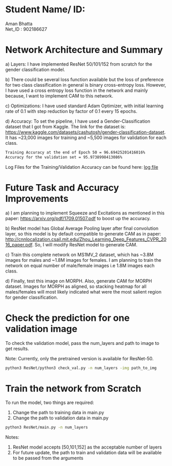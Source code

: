 # Student Name/ ID:

Aman Bhatta
<br>
Net_ID : 902186627


# Network Architecture and Summary

a) Layers: I have implemented ResNet 50/101/152 from scratch for the gender classification model. 

b) There could be several loss function available but the loss of preference for two class classification in general is binary cross-entropy loss. However, I have used a cross entropy loss function in the network and mainly because, I want to implement CAM to this network.

c) Optimizations: I have used standard Adam Optimizer, with initial learning rate of 0.1 with step reduction by factor of 0.1 every 15 epochs. 

d) Accuracy: To set the pipeline, I have used a Gender-Classification dataset that I got from Kaggle. The link for the dataset is: https://www.kaggle.com/datasets/cashutosh/gender-classification-dataset. It has ~23,000 images for training and ~5,500 images for validation for each class. 

~~~bash
Training Accuracy at the end of Epoch 50 = 96.69425201416016%
Accuracy for the validation set = 95.9738998413086%
~~~
Log Files for the Training/Validation Accuracy can be found here: [log file](https://github.com/Czajka-Teaching/semester-project-abhatta1234/blob/main/ResNet/gender_classification_resnet.o337624)
# Future Task and Accuracy Improvements

a) I am planning to implement Squeeze and Excitations as mentioned in this paper: https://arxiv.org/pdf/1709.01507.pdf to boost up the accuracy.

b) ResNet model has Global Average Pooling layer after final convolution layer, so this model is by default compatible to generate CAM as in paper: http://cnnlocalization.csail.mit.edu/Zhou_Learning_Deep_Features_CVPR_2016_paper.pdf. So, I will modify ResNet model to generate CAM.

c) Train this complete network on MS1MV_2 dataset, which has ~3.8M images for males and ~1.8M images for females. I am planning to train the network on equal number of male/female images i.e 1.8M images each class.

d) Finally, test this image on MORPH. Also, generate CAM for MORPH dataset. Images for MORPH as aligned, so stacking heatmap for all males/females will most likely indicated what were the most salient region for gender classification. 


# Check the prediction for one validation image

To check the validation model, pass the num_layers and path to image to get results.

Note: Currently, only the pretrained version is available for ResNet-50.

~~~bash
python3 ResNet/python3 check_val.py -n num_layers -img path_to_img
~~~


# Train the network from Scratch

To run the model, two things are required:

1) Change the path to training data in main.py
2) Change the path to validation data in main.py


~~~bash
python3 ResNet/main.py -n num_layers
~~~

Notes:
1) ResNet model accepts [50,101,152] as the acceptable number of layers
2) For future update, the path to train and validation data will be available to be passed from the arguments
